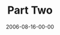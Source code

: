 ---
layout: message
category: message
series: "Next Level: Greg Boyd"
title: "Part Two"
date: 2006-08-16-00-00
message_id: 529
audio-description: "Greg Boyd discusses the Kingdom of God, what it is and what it means."
audio: "http://s3.amazonaws.com/crossroadsaudiomessages/KingdomNL2.mp3"
audio-title: "Greg Boyd&#58; Part Two"
audio-duration: "50:31"
---